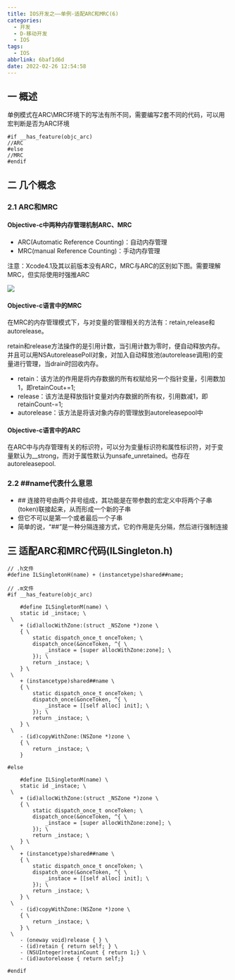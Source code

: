 ```yaml
---
title: IOS开发之——单例-适配ARC和MRC(6)
categories:
  - 开发
  - D-移动开发
  - IOS
tags:
  - IOS
abbrlink: 6baf1d6d
date: 2022-02-26 12:54:58
---
```

## 一 概述

单例模式在ARC\MRC环境下的写法有所不同，需要编写2套不同的代码，可以用宏判断是否为ARC环境

```
#if __has_feature(objc_arc)
//ARC
#else 
//MRC
#endif
```

<!--more-->

## 二 几个概念

### 2.1 ARC和MRC

#### Objective-c中两种内存管理机制ARC、MRC 

* ARC(Automatic Reference Counting)：自动内存管理
* MRC(manual Reference Counting)：手动内存管理

注意：Xcode4.1及其以前版本没有ARC，MRC与ARC的区别如下图。需要理解MRC，但实际使用时强推ARC

![][1]
#### Objective-c语言中的MRC 

在MRC的内存管理模式下，与对变量的管理相关的方法有：retain,release和autorelease。

retain和release方法操作的是引用计数，当引用计数为零时，便自动释放内存。并且可以用NSAutoreleasePoll对象，对加入自动释放池(autorelease调用)的变量进行管理，当drain时回收内存。

* retain：该方法的作用是将内存数据的所有权赋给另一个指针变量，引用数加1，即retainCout+=1;
* release：该方法是释放指针变量对内存数据的所有权，引用数减1，即retainCount-=1;
* autorelease：该方法是将该对象内存的管理放到autoreleasepool中

#### Objective-c语言中的ARC

在ARC中与内存管理有关的标识符，可以分为变量标识符和属性标识符，对于变量默认为__strong，而对于属性默认为unsafe_unretained。也存在autoreleasepool.

### 2.2 \##name代表什么意思

* \## 连接符号由两个井号组成，其功能是在带参数的宏定义中将两个子串(token)联接起来，从而形成一个新的子串
* 但它不可以是第一个或者最后一个子串
* 简单的说，“##”是一种分隔连接方式，它的作用是先分隔，然后进行强制连接

## 三 适配ARC和MRC代码(ILSingleton.h)

```
// .h文件
#define ILSingletonH(name) + (instancetype)shared##name;

// .m文件
#if __has_feature(objc_arc)

    #define ILSingletonM(name) \
    static id _instace; \
 \
    + (id)allocWithZone:(struct _NSZone *)zone \
    { \
        static dispatch_once_t onceToken; \
        dispatch_once(&onceToken, ^{ \
            _instace = [super allocWithZone:zone]; \
        }); \
        return _instace; \
    } \
 \
    + (instancetype)shared##name \
    { \
        static dispatch_once_t onceToken; \
        dispatch_once(&onceToken, ^{ \
            _instace = [[self alloc] init]; \
        }); \
        return _instace; \
    } \
 \
    - (id)copyWithZone:(NSZone *)zone \
    { \
        return _instace; \
    }

#else

    #define ILSingletonM(name) \
    static id _instace; \
 \
    + (id)allocWithZone:(struct _NSZone *)zone \
    { \
        static dispatch_once_t onceToken; \
        dispatch_once(&onceToken, ^{ \
            _instace = [super allocWithZone:zone]; \
        }); \
        return _instace; \
    } \
 \
    + (instancetype)shared##name \
    { \
        static dispatch_once_t onceToken; \
        dispatch_once(&onceToken, ^{ \
            _instace = [[self alloc] init]; \
        }); \
        return _instace; \
    } \
 \
    - (id)copyWithZone:(NSZone *)zone \
    { \
        return _instace; \
    } \
 \
    - (oneway void)release { } \
    - (id)retain { return self; } \
    - (NSUInteger)retainCount { return 1;} \
    - (id)autorelease { return self;}

#endif
```




[1]:https://fastly.jsdelivr.net/gh/PGzxc/CDN@master/blog-ios/ios-instance-arc-mrc-compare.png